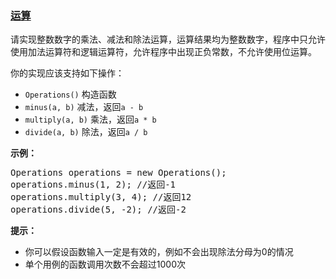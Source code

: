### [运算](https://leetcode-cn.com/problems/operations-lcci)

<p>请实现整数数字的乘法、减法和除法运算，运算结果均为整数数字，程序中只允许使用加法运算符和逻辑运算符，允许程序中出现正负常数，不允许使用位运算。</p>
<p>你的实现应该支持如下操作：</p>
<ul>
<li><code>Operations()</code> 构造函数</li>
<li><code>minus(a, b)</code> 减法，返回<code>a - b</code></li>
<li><code>multiply(a, b)</code> 乘法，返回<code>a * b</code></li>
<li><code>divide(a, b)</code> 除法，返回<code>a / b</code></li>
</ul>
<p><strong>示例：</strong></p>
<pre>Operations operations = new Operations();
operations.minus(1, 2); //返回-1
operations.multiply(3, 4); //返回12
operations.divide(5, -2); //返回-2
</pre>
<p><strong>提示：</strong></p>
<ul>
<li>你可以假设函数输入一定是有效的，例如不会出现除法分母为0的情况</li>
<li>单个用例的函数调用次数不会超过1000次</li>
</ul>
